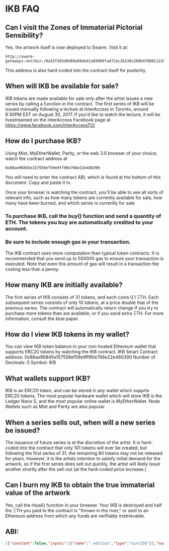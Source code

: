 # IKB FAQ

## Can I visit the Zones of Immaterial Pictorial Sensibility?
Yes, the artwork itself is now deployed to Swarm. Visit it at:
```
http://swarm-gateways.net/bzz:/0a52f265d8d60a89de41a65069fa472ac3b130c269b4788811220b6546784920
```
This address is also hard-coded into the contract itself for posterity.

## When will IKB be available for sale?
IKB tokens are made available for sale only after the artist issues a new series by calling a function in the contract. The first series of IKB will be issued manually following a lecture at InterAccess in Toronto, around 8:30PM EST on August 30, 2017. If you'd like to watch the lecture, it will be livestreamed on the InterAccess Facebook page at https://www.facebook.com/InterAccessTO/

## How do I purchase IKB?

Using Mist, MyEtherWallet, Parity, or the web 3.0 browser of your choice, watch the contract address at 
```
0x88ae96845e157558ef59e9ff90e766e22e480390
```

You will need to enter the contract ABI, which is found at the bottom of this document. Copy and paste it in.

Once your browser is watching the contract, you'll be able to see all sorts of relevant info, such as how many tokens are currently available for sale, how many have been burned, and which series is currently for sale.

### To purchase IKB, call the buy() function and send a quantity of ETH. The tokens you buy are automatically credited to your account.

### Be sure to include enough gas in your transaction. 
The IKB contract uses more computation than typical token contracts. It is recommended that you send up to 500000 gas to ensure your transaction is executed. Note that even this amount of gas will result in a transaction fee costing less than a penny.

## How many IKB are initially available?
The first series of IKB consists of 31 tokens, and each costs 0.1 ΞTH. Each subsequent series consists of only 10 tokens, at a price double that of the previous series. The contract will automatically return change if you try to purchase more tokens than are available, or if you send extra ΞTH. For more information, consult the blue paper.

## How do I view IKB tokens in my wallet?
You can view IKB token balance in your non-hosted Ethereum wallet that supports ERC20 tokens by watching the IKB contract.
IKB Smart Contract address: 0x88ae96845e157558ef59e9ff90e766e22e480390
Number of Decimals: 0
Symbol: IKB

## What wallets support IKB?
IKB is an ERC20 token, and can be stored in any wallet which supprts ERC20 tokens. The most popular hardware wallet which will store IKB is the Ledger Nano S, and the most popular online wallet is MyEtherWallet. Node Wallets such as Mist and Parity are also popular.

## When a series sells out, when will a new series be issued?
The issuance of future series is at the discretion of the artist. It is hard-coded into the contract that only 101 tokens will ever be created, but following the first series of 31, the remaining 80 tokens may not be released for years. However, it is the artists intention to satisfy initial demand for the artwork, so if the first series does sell out quickly, the artist will likely issue another shortly after the sell-out (at the hard-coded price increase.)

## Can I burn my IKB to obtain the true immaterial value of the artwork
Yes, call the ritual() function in your browser. Your IKB is destroyed and half the ΞTH you paid to the contract is "thrown in the river," or sent to an Ethereum address from which any funds are verifiably irretrievable.

## ABI: 

```json
[{"constant":false,"inputs":[{"name":"_edition","type":"uint256"}],"name":"ritual","outputs":[{"name":"success","type":"bool"}],"payable":false,"stateMutability":"nonpayable","type":"function"},{"constant":true,"inputs":[],"name":"name","outputs":[{"name":"","type":"string"}],"payable":false,"stateMutability":"view","type":"function"},{"constant":false,"inputs":[{"name":"_spender","type":"address"},{"name":"_value","type":"uint256"}],"name":"approve","outputs":[{"name":"success","type":"bool"}],"payable":false,"stateMutability":"nonpayable","type":"function"},{"constant":false,"inputs":[],"name":"issueNewSeries","outputs":[{"name":"success","type":"bool"}],"payable":false,"stateMutability":"nonpayable","type":"function"},{"constant":true,"inputs":[],"name":"totalSupply","outputs":[{"name":"_currentSupply","type":"uint256"}],"payable":false,"stateMutability":"view","type":"function"},{"constant":true,"inputs":[],"name":"initialPrice","outputs":[{"name":"","type":"uint256"}],"payable":false,"stateMutability":"view","type":"function"},{"constant":false,"inputs":[{"name":"_from","type":"address"},{"name":"_to","type":"address"},{"name":"_value","type":"uint256"}],"name":"transferFrom","outputs":[{"name":"success","type":"bool"}],"payable":false,"stateMutability":"nonpayable","type":"function"},{"constant":true,"inputs":[],"name":"decimals","outputs":[{"name":"","type":"uint256"}],"payable":false,"stateMutability":"view","type":"function"},{"constant":true,"inputs":[{"name":"","type":"uint256"}],"name":"records","outputs":[{"name":"addr","type":"address"},{"name":"price","type":"uint256"},{"name":"burned","type":"bool"}],"payable":false,"stateMutability":"view","type":"function"},{"constant":false,"inputs":[{"name":"_to","type":"address"},{"name":"_edition","type":"uint256"}],"name":"specificTransfer","outputs":[{"name":"success","type":"bool"}],"payable":false,"stateMutability":"nonpayable","type":"function"},{"constant":false,"inputs":[{"name":"_spender","type":"address"},{"name":"_edition","type":"uint256"}],"name":"specificApprove","outputs":[{"name":"success","type":"bool"}],"payable":false,"stateMutability":"nonpayable","type":"function"},{"constant":true,"inputs":[],"name":"theRiver","outputs":[{"name":"","type":"address"}],"payable":false,"stateMutability":"view","type":"function"},{"constant":true,"inputs":[],"name":"currentSeries","outputs":[{"name":"","type":"uint256"}],"payable":false,"stateMutability":"view","type":"function"},{"constant":true,"inputs":[{"name":"_holder","type":"address"}],"name":"getHolderEditions","outputs":[{"name":"_editions","type":"uint256[]"}],"payable":false,"stateMutability":"view","type":"function"},{"constant":false,"inputs":[{"name":"_from","type":"address"},{"name":"_to","type":"address"},{"name":"_edition","type":"uint256"}],"name":"specificTransferFrom","outputs":[{"name":"success","type":"bool"}],"payable":false,"stateMutability":"nonpayable","type":"function"},{"constant":true,"inputs":[{"name":"_owner","type":"address"}],"name":"balanceOf","outputs":[{"name":"balance","type":"uint256"}],"payable":false,"stateMutability":"view","type":"function"},{"constant":true,"inputs":[],"name":"maxSupplyPossible","outputs":[{"name":"","type":"uint256"}],"payable":false,"stateMutability":"view","type":"function"},{"constant":true,"inputs":[],"name":"owner","outputs":[{"name":"","type":"address"}],"payable":false,"stateMutability":"view","type":"function"},{"constant":true,"inputs":[],"name":"totalSold","outputs":[{"name":"","type":"uint256"}],"payable":false,"stateMutability":"view","type":"function"},{"constant":true,"inputs":[],"name":"symbol","outputs":[{"name":"","type":"string"}],"payable":false,"stateMutability":"view","type":"function"},{"constant":true,"inputs":[],"name":"zonesSwarmAddress","outputs":[{"name":"","type":"string"}],"payable":false,"stateMutability":"view","type":"function"},{"constant":false,"inputs":[],"name":"buy","outputs":[{"name":"success","type":"bool"}],"payable":true,"stateMutability":"payable","type":"function"},{"constant":false,"inputs":[{"name":"_to","type":"address"},{"name":"_value","type":"uint256"}],"name":"transfer","outputs":[{"name":"success","type":"bool"}],"payable":false,"stateMutability":"nonpayable","type":"function"},{"constant":false,"inputs":[],"name":"fund","outputs":[{"name":"success","type":"bool"}],"payable":true,"stateMutability":"payable","type":"function"},{"constant":true,"inputs":[{"name":"searchedRecord","type":"uint256"}],"name":"getTokenHolder","outputs":[{"name":"","type":"address"}],"payable":false,"stateMutability":"view","type":"function"},{"constant":true,"inputs":[],"name":"issuedToDate","outputs":[{"name":"","type":"uint256"}],"payable":false,"stateMutability":"view","type":"function"},{"constant":true,"inputs":[{"name":"","type":"uint256"}],"name":"series","outputs":[{"name":"price","type":"uint256"},{"name":"seriesSupply","type":"uint256"}],"payable":false,"stateMutability":"view","type":"function"},{"constant":true,"inputs":[{"name":"_owner","type":"address"},{"name":"_spender","type":"address"}],"name":"allowance","outputs":[{"name":"remaining","type":"uint256"}],"payable":false,"stateMutability":"view","type":"function"},{"constant":false,"inputs":[],"name":"redeemEther","outputs":[{"name":"success","type":"bool"}],"payable":false,"stateMutability":"nonpayable","type":"function"},{"constant":false,"inputs":[{"name":"newOwner","type":"address"}],"name":"transferOwnership","outputs":[],"payable":false,"stateMutability":"nonpayable","type":"function"},{"constant":true,"inputs":[],"name":"burnedToDate","outputs":[{"name":"","type":"uint256"}],"payable":false,"stateMutability":"view","type":"function"},{"inputs":[],"payable":false,"stateMutability":"nonpayable","type":"constructor"},{"payable":true,"stateMutability":"payable","type":"fallback"},{"anonymous":false,"inputs":[{"indexed":true,"name":"IKBedition","type":"uint256"},{"indexed":false,"name":"holderAddress","type":"address"},{"indexed":false,"name":"price","type":"uint256"},{"indexed":false,"name":"burned","type":"bool"}],"name":"UpdateRecord","type":"event"},{"anonymous":false,"inputs":[{"indexed":true,"name":"seriesNum","type":"uint256"}],"name":"SeriesCreated","type":"event"},{"anonymous":false,"inputs":[{"indexed":true,"name":"owner","type":"address"},{"indexed":true,"name":"spender","type":"address"},{"indexed":true,"name":"edition","type":"uint256"}],"name":"SpecificApproval","type":"event"},{"anonymous":false,"inputs":[{"indexed":true,"name":"_from","type":"address"},{"indexed":true,"name":"_to","type":"address"},{"indexed":false,"name":"_value","type":"uint256"}],"name":"Transfer","type":"event"},{"anonymous":false,"inputs":[{"indexed":true,"name":"_owner","type":"address"},{"indexed":true,"name":"_spender","type":"address"},{"indexed":false,"name":"_value","type":"uint256"}],"name":"Approval","type":"event"}]
```


